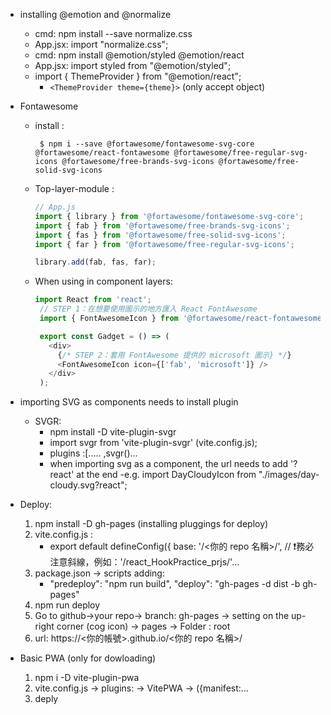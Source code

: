 - installing @emotion and @normalize
    - cmd: npm install --save normalize.css
    - App.jsx: import "normalize.css";
    - cmd: npm install @emotion/styled @emotion/react
    - App.jsx: import styled from "@emotion/styled";
    - import { ThemeProvider } from "@emotion/react";
        - `<ThemeProvider theme={theme}>` (only accept object)

- Fontawesome
    - install :
        ```
         $ npm i --save @fortawesome/fontawesome-svg-core @fortawesome/react-fontawesome @fortawesome/free-regular-svg-icons @fortawesome/free-brands-svg-icons @fortawesome/free-solid-svg-icons
        ```

    - Top-layer-module :     
       ```js    
       // App.js
       import { library } from '@fortawesome/fontawesome-svg-core';
       import { fab } from '@fortawesome/free-brands-svg-icons';
       import { fas } from '@fortawesome/free-solid-svg-icons';
       import { far } from '@fortawesome/free-regular-svg-icons';
       
       library.add(fab, fas, far);   
       ```
    - When using in component layers: 
       ```js
       import React from 'react';
        // STEP 1：在想要使用圖示的地方匯入 React FontAwesome
        import { FontAwesomeIcon } from '@fortawesome/react-fontawesome';

        export const Gadget = () => (
          <div>
            {/* STEP 2：套用 FontAwesome 提供的 microsoft 圖示} */}
            <FontAwesomeIcon icon={['fab', 'microsoft']} />
          </div>
        );
       ```    
 



- importing SVG as components needs to install plugin
    - SVGR: 
        - npm install -D vite-plugin-svgr
        - import svgr from 'vite-plugin-svgr' (vite.config.js);
        - plugins :[.....   ,svgr()...
        - when importing svg as a component, the url needs to add '?react' at the end
            -e.g. import DayCloudyIcon from "./images/day-cloudy.svg?react";

- Deploy:
  1. npm install -D gh-pages (installing pluggings for deploy)
  2. vite.config.js :
     -  export default defineConfig({
            base: '/<你的 repo 名稱>/',  // ❗️務必注意斜線，例如：'/react_HookPractice_prjs/'...
  3.  package.json -> scripts adding:
      -   "predeploy": "npm run build",
            "deploy": "gh-pages -d dist -b gh-pages" 
  4. npm run deploy
  5. Go to github->your repo-> branch: gh-pages -> setting on the up-right corner (cog icon) -> pages -> Folder : root
  6. url: https://<你的帳號>.github.io/<你的 repo 名稱>/

- Basic PWA (only for dowloading)
  1. npm i -D vite-plugin-pwa 
  2. vite.config.js -> plugins: -> VitePWA -> ({manifest:...
  3. deply